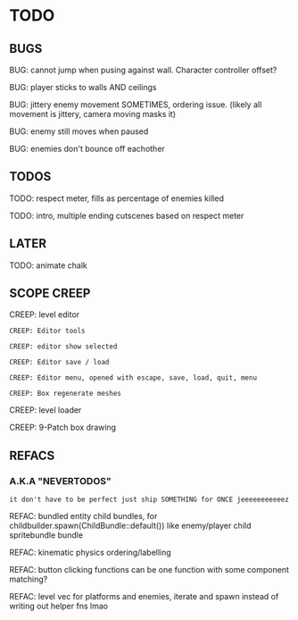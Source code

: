 # TODO

## BUGS

BUG: cannot jump when pusing against wall. Character controller offset?

BUG: player sticks to walls AND ceilings

BUG: jittery enemy movement SOMETIMES, ordering issue. (likely all movement is 
jittery, camera moving masks it)

BUG: enemy still moves when paused

BUG: enemies don't bounce off eachother

## TODOS

TODO: respect meter, fills as percentage of enemies killed

TODO: intro, multiple ending cutscenes based on respect meter

## LATER

TODO: animate chalk

## SCOPE CREEP

CREEP: level editor

    CREEP: Editor tools

    CREEP: editor show selected

    CREEP: Editor save / load

    CREEP: Editor menu, opened with escape, save, load, quit, menu

    CREEP: Box regenerate meshes

CREEP: level loader

CREEP: 9-Patch box drawing

## REFACS

### A.K.A "NEVERTODOS"

`it don't have to be perfect just ship SOMETHING for ONCE jeeeeeeeeeeez`

REFAC: bundled entity child bundles, for childbuilder.spawn(ChildBundle::default())
    like enemy/player child spritebundle bundle

REFAC: kinematic physics ordering/labelling

REFAC: button clicking functions can be one function with some component matching?

REFAC: level vec for platforms and enemies, iterate and spawn instead of writing out helper fns lmao
